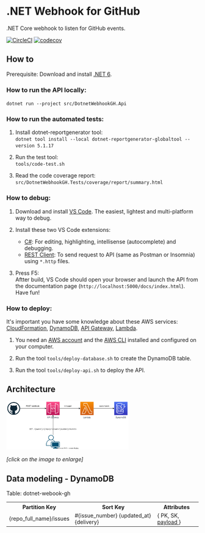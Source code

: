 # .NET Webhook for GitHub

.NET Core webhook to listen for GitHub events.

[![CircleCI](https://circleci.com/gh/marxjmoura/dotnet-webhook-gh/tree/main.svg?style=shield)](https://circleci.com/gh/marxjmoura/dotnet-webhook-gh/tree/main)
[![codecov](https://codecov.io/gh/marxjmoura/dotnet-webhook-gh/branch/main/graph/badge.svg)](https://codecov.io/gh/marxjmoura/dotnet-webhook-gh)

## How to

Prerequisite: Download and install [.NET 6](https://dotnet.microsoft.com/en-us/download/dotnet/6.0).

### How to run the API locally:

`dotnet run --project src/DotnetWebhookGH.Api`

### How to run the automated tests:

1. Install dotnet-reportgenerator tool:  
`dotnet tool install --local dotnet-reportgenerator-globaltool --version 5.1.17`

2. Run the test tool:  
`tools/code-test.sh`

3. Read the code coverage report:  
`src/DotnetWebhookGH.Tests/coverage/report/summary.html`

### How to debug:

1. Download and install [VS Code](https://code.visualstudio.com/download).
The easiest, lightest and multi-platform way to debug.

2. Install these two VS Code extensions:
   - [C#](https://marketplace.visualstudio.com/items?itemName=ms-dotnettools.csharp):
     For editing, highlighting, intellisense (autocomplete) and debugging.
   - [REST Client](https://marketplace.visualstudio.com/items?itemName=humao.rest-client):
     To send request to API (same as Postman or Insomnia) using `*.http` files.

3. Press F5:  
Aftter build, VS Code should open your browser and launch the API
from the documentation page (`http://localhost:5000/docs/index.html`).
Have fun!

### How to deploy:

It's important you have some knowledge about these AWS services:
[CloudFormation](https://aws.amazon.com/cloudformation/),
[DynamoDB](https://aws.amazon.com/dynamodb/),
[API Gateway](https://aws.amazon.com/api-gateway/),
[Lambda](https://aws.amazon.com/lambda/).

1. You need an [AWS account](https://aws.amazon.com/account/) and
the [AWS CLI](https://aws.amazon.com/cli/) installed and configured on your computer.

2. Run the tool `tools/deploy-database.sh` to create the DynamoDB table.

3. Run the tool `tools/deploy-api.sh` to deploy the API.

## Architecture

<a href="https://raw.githubusercontent.com/marxjmoura/dotnet-webhook-gh/main/diagrams/architecture.svg">
  <img src="https://raw.githubusercontent.com/marxjmoura/dotnet-webhook-gh/main/diagrams/architecture.svg" alt="Architecture diagram" width="320">
</a>

_[click on the image to enlarge]_

## Data modeling - DynamoDB

Table: dotnet-webook-gh

<table>
  <tr>
    <th>Partition Key</th>
    <th>Sort Key</th>
    <th>Attributes</th>
  <tr>
  <tr>
    <td>{repo_full_name}/issues</td>
    <td>#{issue_number} {updated_at} {delivery}</td>
    <td>
     {
        PK,
        SK,
        <a href="https://docs.github.com/developers/webhooks-and-events/webhooks/webhook-events-and-payloads#issues">
          payload
        </a>
      }
    </td>
  </tr>
</table>
